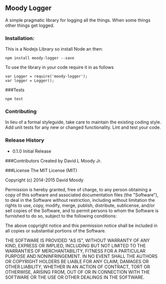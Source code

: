 
## Moody Logger
A simple pragmatic library for logging all the things. 
When some things other things get logged.


### Installation:

This is a Nodejs Library so install Node an then:


```npm install moody-logger --save```

To use the library in your code require it in as follows


    
    var Logger = require('moody-logger');
    var logger = Logger(); 


###Tests

```npm test```


### Contributing

In lieu of a formal styleguide, take care to maintain the existing coding style.
Add unit tests for any new or changed functionality. Lint and test your code.

### Release History

* 0.1.0 Initial Release

###Contributors
Created by David L Moody Jr.

###License
The MIT License (MIT)

Copyright (c) 2014-2015 David Moody

Permission is hereby granted, free of charge, to any person obtaining a copy of this software and associated documentation files (the "Software"), to deal in the Software without restriction, including without limitation the rights to use, copy, modify, merge, publish, distribute, sublicense, and/or sell copies of the Software, and to permit persons to whom the Software is furnished to do so, subject to the following conditions:

The above copyright notice and this permission notice shall be included in all copies or substantial portions of the Software.

THE SOFTWARE IS PROVIDED "AS IS", WITHOUT WARRANTY OF ANY KIND, EXPRESS OR IMPLIED, INCLUDING BUT NOT LIMITED TO THE WARRANTIES OF MERCHANTABILITY, FITNESS FOR A PARTICULAR PURPOSE AND NONINFRINGEMENT. IN NO EVENT SHALL THE AUTHORS OR COPYRIGHT HOLDERS BE LIABLE FOR ANY CLAIM, DAMAGES OR OTHER LIABILITY, WHETHER IN AN ACTION OF CONTRACT, TORT OR OTHERWISE, ARISING FROM, OUT OF OR IN CONNECTION WITH THE SOFTWARE OR THE USE OR OTHER DEALINGS IN THE SOFTWARE.
